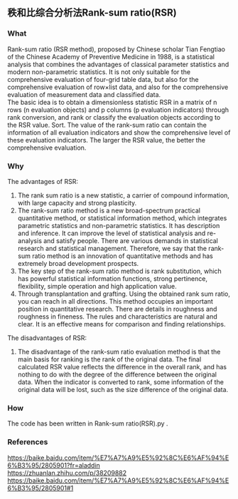 ## 秩和比综合分析法Rank-sum ratio(RSR)

### What
Rank-sum ratio (RSR method), proposed by Chinese scholar Tian Fengtiao of the Chinese Academy of Preventive Medicine in 1988, is a statistical analysis that combines the advantages of classical parameter statistics and modern non-parametric statistics. It is not only suitable for the comprehensive evaluation of four-grid table data, but also for the comprehensive evaluation of row×list data, and also for the comprehensive evaluation of measurement data and classified data.<br/>
The basic idea is to obtain a dimensionless statistic RSR in a matrix of n rows (n evaluation objects) and p columns (p evaluation indicators) through rank conversion, and rank or classify the evaluation objects according to the RSR value. Sort. The value of the rank-sum ratio can contain the information of all evaluation indicators and show the comprehensive level of these evaluation indicators. The larger the RSR value, the better the comprehensive evaluation. <br/>

### Why
The advantages of RSR:<br/>
1. The rank sum ratio is a new statistic, a carrier of compound information, with large capacity and strong plasticity.<br/>
2. The rank-sum ratio method is a new broad-spectrum practical quantitative method, or statistical information method, which integrates parametric statistics and non-parametric statistics. It has description and inference. It can improve the level of statistical analysis and re-analysis and satisfy people. There are various demands in statistical research and statistical management. Therefore, we say that the rank-sum ratio method is an innovation of quantitative methods and has extremely broad development prospects.<br/>
3. The key step of the rank-sum ratio method is rank substitution, which has powerful statistical information functions, strong pertinence, flexibility, simple operation and high application value.<br/>
4. Through transplantation and grafting. Using the obtained rank sum ratio, you can reach in all directions. This method occupies an important position in quantitative research. There are details in roughness and roughness in fineness. The rules and characteristics are natural and clear. It is an effective means for comparison and finding relationships.<br/>

The disadvantages of RSR:<br/>
1. The disadvantage of the rank-sum ratio evaluation method is that the main basis for ranking is the rank of the original data. The final calculated RSR value reflects the difference in the overall rank, and has nothing to do with the degree of the difference between the original data. When the indicator is converted to rank, some information of the original data will be lost, such as the size difference of the original data.<br/>

### How
The code has been written in Rank-sum ratio(RSR).py .<br/>

### References
https://baike.baidu.com/item/%E7%A7%A9%E5%92%8C%E6%AF%94%E6%B3%95/2805901?fr=aladdin<br/>
https://zhuanlan.zhihu.com/p/38209882<br/>
https://baike.baidu.com/item/%E7%A7%A9%E5%92%8C%E6%AF%94%E6%B3%95/2805901#1<br/>
